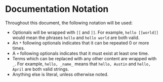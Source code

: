 # Documentation Notation

Throughout this document, the following notation will be used:

- Optionals will be wrapped with `[[` and `]]`. For example, `hello [[world]]` would mean the phrases `hello` and `hello world` are both valid.  
- An `*` following optionals indicates that it can be repeated 0 or more times. 
- A `+` following optionals indicates that it must exist at least one time. 
- Terms which can be replaced with any other content are wrapped with `_`. For example, `hello, _name_` means that `hello, Austin` and `hello, April` are both valid strings.
- Anything else is literal, unless otherwise noted.
